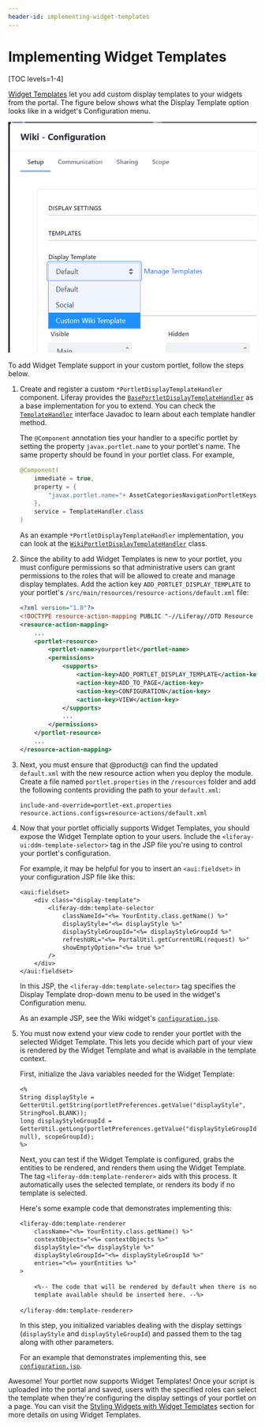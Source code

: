 ```yaml
---
header-id: implementing-widget-templates
---
```


# Implementing Widget Templates

[TOC levels=1-4]

[Widget Templates](/docs/7-2/user/-/knowledge_base/u/styling-widgets-with-widget-templates)
let you add custom display templates to your widgets from the portal. The figure
below shows what the Display Template option looks like in a widget's
Configuration menu.

![Figure 1: By using a custom display template, your portlet's display can be customized.](../../images/widget-template-dropdown.png)

To add Widget Template support in your custom portlet, follow the steps below.

1.  Create and register a custom `*PortletDisplayTemplateHandler` component.
    Liferay provides the
    [`BasePortletDisplayTemplateHandler`](@platform-ref@/7.2-latest/javadocs/portal-kernel/com/liferay/portal/kernel/portletdisplaytemplate/BasePortletDisplayTemplateHandler.html)
    as a base implementation for you to extend. You can check the
    [`TemplateHandler`](@platform-ref@/7.2-latest/javadocs/portal-kernel/com/liferay/portal/kernel/template/TemplateHandler.html)
    interface Javadoc to learn about each template handler method.

    The `@Component` annotation ties your handler to a specific portlet by
    setting the property `javax.portlet.name` to your portlet's name. The same
    property should be found in your portlet class. For example,

    ```java
    @Component(
        immediate = true,
        property = {
            "javax.portlet.name="+ AssetCategoriesNavigationPortletKeys.ASSET_CATEGORIES_NAVIGATION
        },
        service = TemplateHandler.class
    )
    ```

    As an example `*PortletDisplayTemplateHandler` implementation, you can look
    at the
    [`WikiPortletDisplayTemplateHandler`](https://github.com/liferay/liferay-portal/blob/7.2.0-ga1/modules/apps/wiki/wiki-web/src/main/java/com/liferay/wiki/web/internal/portlet/template/WikiPortletDisplayTemplateHandler.java)
    class.

2.  Since the ability to add Widget Templates is new to your portlet, you must
    configure permissions so that administrative users can grant permissions to
    the roles that will be allowed to create and manage display templates. Add
    the action key `ADD_PORTLET_DISPLAY_TEMPLATE` to your portlet's
    `/src/main/resources/resource-actions/default.xml` file:

    ```xml
    <?xml version="1.0"?>
    <!DOCTYPE resource-action-mapping PUBLIC "-//Liferay//DTD Resource Action Mapping 7.2.0//EN" "http://www.liferay.com/dtd/liferay-resource-action-mapping_7_2_0.dtd">
    <resource-action-mapping>
        ...
        <portlet-resource>
            <portlet-name>yourportlet</portlet-name>
            <permissions>
                <supports>
                    <action-key>ADD_PORTLET_DISPLAY_TEMPLATE</action-key>
                    <action-key>ADD_TO_PAGE</action-key>
                    <action-key>CONFIGURATION</action-key>
                    <action-key>VIEW</action-key>
                </supports>
                ...
            </permissions>
        </portlet-resource>
        ...
    </resource-action-mapping>
    ```

3.  Next, you must ensure that @product@ can find the updated `default.xml` 
    with the new resource action when you deploy the module. Create a file 
    named `portlet.properties` in the `/resources` folder and add the following
    contents providing the path to your `default.xml`:

    ```properties
    include-and-override=portlet-ext.properties
    resource.actions.configs=resource-actions/default.xml
    ```

4.  Now that your portlet officially supports Widget Templates, you should
    expose the Widget Template option to your users. Include the
    `<liferay-ui:ddm-template-selector>` tag in the JSP file you're using to
    control your portlet's configuration.

    For example, it may be helpful for you to insert an `<aui:fieldset>` in your
    configuration JSP file like this:

    ```
    <aui:fieldset>
        <div class="display-template">
            <liferay-ddm:template-selector
                classNameId="<%= YourEntity.class.getName() %>"
                displayStyle="<%= displayStyle %>"
                displayStyleGroupId="<%= displayStyleGroupId %>"
                refreshURL="<%= PortalUtil.getCurrentURL(request) %>"
                showEmptyOption="<%= true %>"
            />
        </div>
    </aui:fieldset>
    ```

    In this JSP, the `<liferay-ddm:template-selector>` tag specifies the Display
    Template drop-down menu to be used in the widget's Configuration menu.

    As an example JSP, see the Wiki widget's
    [`configuration.jsp`](https://github.com/liferay/liferay-portal/blob/7.2.0-ga1/modules/apps/wiki/wiki-web/src/main/resources/META-INF/resources/wiki/configuration.jsp). 

5.  You must now extend your view code to render your portlet with the selected
    Widget Template. This lets you decide which part of your view is rendered by
    the Widget Template and what is available in the template context.

    First, initialize the Java variables needed for the Widget Template: 

    ```
    <%
    String displayStyle = GetterUtil.getString(portletPreferences.getValue("displayStyle", StringPool.BLANK));
    long displayStyleGroupId = GetterUtil.getLong(portletPreferences.getValue("displayStyleGroupId", null), scopeGroupId);
    %>
    ```

    Next, you can test if the Widget Template is configured, grabs the entities
    to be rendered, and renders them using the Widget Template. The tag
    `<liferay-ddm:template-renderer>` aids with this process. It automatically
    uses the selected template, or renders its body if no template is selected.

    Here's some example code that demonstrates implementing this:

    ```
    <liferay-ddm:template-renderer
        className="<%= YourEntity.class.getName() %>"
        contextObjects="<%= contextObjects %>"
        displayStyle="<%= displayStyle %>"
        displayStyleGroupId="<%= displayStyleGroupId %>"
        entries="<%= yourEntities %>"
    >

        <%-- The code that will be rendered by default when there is no
        template available should be inserted here. --%>

    </liferay-ddm:template-renderer>
    ```

    In this step, you initialized variables dealing with the display settings 
    (`displayStyle` and `displayStyleGroupId`) and passed them to the tag along
    with other parameters.

    For an example that demonstrates implementing this, see
    [`configuration.jsp`](https://github.com/liferay/liferay-portal/blob/7.2.0-ga1/modules/apps/site-navigation/site-navigation-site-map-web/src/main/resources/META-INF/resources/configuration.jsp).

Awesome! Your portlet now supports Widget Templates! Once your script is
uploaded into the portal and saved, users with the specified roles can select
the template when they're configuring the display settings of your portlet on a
page. You can visit the
[Styling Widgets with Widget Templates](/docs/7-2/user/-/knowledge_base/u/styling-widgets-with-widget-templates)
section for more details on using Widget Templates.
